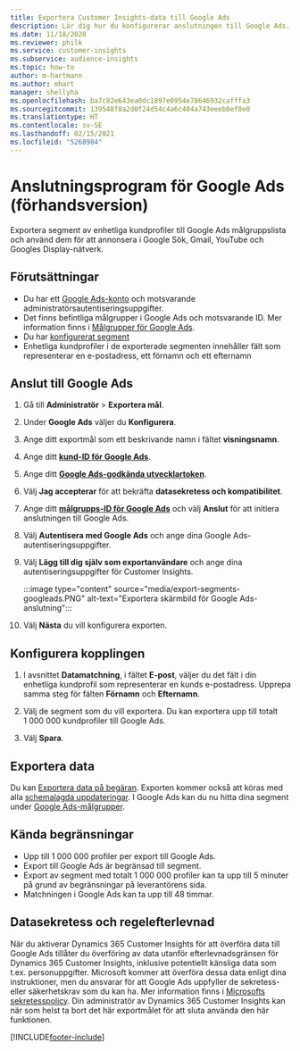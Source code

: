 ```yaml
---
title: Exportera Customer Insights-data till Google Ads
description: Lär dig hur du konfigurerar anslutningen till Google Ads.
ms.date: 11/18/2020
ms.reviewer: philk
ms.service: customer-insights
ms.subservice: audience-insights
ms.topic: how-to
author: m-hartmann
ms.author: mhart
manager: shellyha
ms.openlocfilehash: ba7c82e643ea0dc1897e0954e78646932cafffa3
ms.sourcegitcommit: 139548f8a2d0f24d54c4a6c404a743eeeb8ef8e0
ms.translationtype: HT
ms.contentlocale: sv-SE
ms.lasthandoff: 02/15/2021
ms.locfileid: "5268984"
---
```

# <a name="connector-for-google-ads-preview"></a>Anslutningsprogram för Google Ads (förhandsversion)

Exportera segment av enhetliga kundprofiler till Google Ads målgruppslista och använd dem för att annonsera i Google Sök, Gmail, YouTube och Googles Display-nätverk. 

## <a name="prerequisites"></a>Förutsättningar

-   Du har ett [Google Ads-konto](https://ads.google.com/) och motsvarande administratörsautentiseringsuppgifter.
-   Det finns befintliga målgrupper i Google Ads och motsvarande ID. Mer information finns i [Målgrupper för Google Ads](https://support.google.com/google-ads/answer/7558048?hl=en#:~:text=Audience%20lists%20is%20a%20section,Display%20Network%20through%20remarketing%20campaigns.).
-   Du har [konfigurerat segment](segments.md)
-   Enhetliga kundprofiler i de exporterade segmenten innehåller fält som representerar en e-postadress, ett förnamn och ett efternamn

## <a name="connect-to-google-ads"></a>Anslut till Google Ads

1. Gå till **Administratör** > **Exportera mål**.

1. Under **Google Ads** väljer du **Konfigurera**.

1. Ange ditt exportmål som ett beskrivande namn i fältet **visningsnamn**.

1. Ange ditt **[kund-ID för Google Ads](https://support.google.com/google-ads/answer/1704344)**.

1. Ange ditt **[Google Ads-godkända utvecklartoken](https://developers.google.com/google-ads/api/docs/first-call/dev-token)**.

1. Välj **Jag accepterar** för att bekräfta **datasekretess och kompatibilitet**.

1. Ange ditt **[målgrupps-ID för Google Ads](https://support.google.com/google-ads/answer/7558048?hl=en#:~:text=Audience%20lists%20is%20a%20section,Display%20Network%20through%20remarketing%20campaigns.)** och välj **Anslut** för att initiera anslutningen till Google Ads.

1. Välj **Autentisera med Google Ads** och ange dina Google Ads-autentiseringsuppgifter.

1. Välj **Lägg till dig själv som exportanvändare** och ange dina autentiseringsuppgifter för Customer Insights.

   :::image type="content" source="media/export-segments-googleads.PNG" alt-text="Exportera skärmbild för Google Ads-anslutning":::

1. Välj **Nästa** du vill konfigurera exporten.

## <a name="configure-the-connector"></a>Konfigurera kopplingen

1. I avsnittet **Datamatchning**, i fältet **E-post**, väljer du det fält i din enhetliga kundprofil som representerar en kunds e-postadress. Upprepa samma steg för fälten **Förnamn** och **Efternamn**.

1. Välj de segment som du vill exportera. Du kan exportera upp till totalt 1 000 000 kundprofiler till Google Ads.

1. Välj **Spara**.

## <a name="export-the-data"></a>Exportera data

Du kan [Exportera data på begäran](export-destinations.md). Exporten kommer också att köras med alla [schemalagda uppdateringar](system.md#schedule-tab). I Google Ads kan du nu hitta dina segment under [Google Ads-målgrupper](https://support.google.com/google-ads/answer/7558048?hl=en/).

## <a name="known-limitations"></a>Kända begränsningar

- Upp till 1 000 000 profiler per export till Google Ads.
- Export till Google Ads är begränsad till segment.
- Export av segment med totalt 1 000 000 profiler kan ta upp till 5 minuter på grund av begränsningar på leverantörens sida. 
- Matchningen i Google Ads kan ta upp till 48 timmar.

## <a name="data-privacy-and-compliance"></a>Datasekretess och regelefterlevnad

När du aktiverar Dynamics 365 Customer Insights för att överföra data till Google Ads tillåter du överföring av data utanför efterlevnadsgränsen för Dynamics 365 Customer Insights, inklusive potentiellt känsliga data som t.ex. personuppgifter. Microsoft kommer att överföra dessa data enligt dina instruktioner, men du ansvarar för att Google Ads uppfyller de sekretess- eller säkerhetskrav som du kan ha. Mer information finns i [Microsofts sekretesspolicy](https://go.microsoft.com/fwlink/?linkid=396732).
Din administratör av Dynamics 365 Customer Insights kan när som helst ta bort det här exportmålet för att sluta använda den här funktionen.


[!INCLUDE[footer-include](../includes/footer-banner.md)]